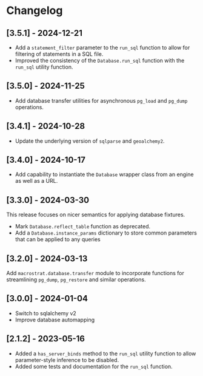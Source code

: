 # Changelog

## [3.5.1] - 2024-12-21

- Add a `statement_filter` parameter to the `run_sql` function to allow for
  filtering of statements in a SQL file.
- Improved the consistency of the `Database.run_sql` function with the `run_sql`
  utility function.

## [3.5.0] - 2024-11-25

- Add database transfer utilities for asynchronous `pg_load` and `pg_dump`
  operations.

## [3.4.1] - 2024-10-28

- Update the underlying version of `sqlparse` and `geoalchemy2`.

## [3.4.0] - 2024-10-17

- Add capability to instantiate the `Database` wrapper class from an engine as
  well as a URL.

## [3.3.0] - 2024-03-30

This release focuses on nicer semantics for applying database fixtures.

- Mark `Database.reflect_table` function as deprecated.
- Add a `Database.instance_params` dictionary to store common parameters that
  can be applied to any queries

## [3.2.0] - 2024-03-13

Add `macrostrat.database.transfer` module to incorporate functions for
streamlining `pg_dump`, `pg_restore` and similar operations.

## [3.0.0] - 2024-01-04

- Switch to sqlalchemy v2
- Improve database automapping

## [2.1.2] - 2023-05-16

- Added a `has_server_binds` method to the `run_sql` utility function to allow
  parameter-style inference to be disabled.
- Added some tests and documentation for the `run_sql` function.
